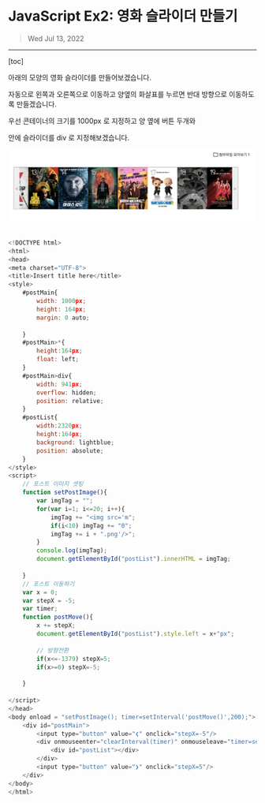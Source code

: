 

# JavaScript Ex2: 영화 슬라이더 만들기

> Wed Jul 13, 2022

---

[toc]

아래의 모양의 영화 슬라이더를 만들어보겠습니다.

자동으로 왼쪽과 오른쪽으로 이동하고 양옆의 화살표를 누르면 반대 방향으로 이동하도록 만들겠습니다.

우선 콘테이너의 크기를 1000px 로 지정하고 양 옆에 버튼 두개와

안에 슬라이더를 div 로 지정해보겠습니다.

![image-20220713132859833](web_javascript_ex_movie_slider.assets/image-20220713132859833.png) 

```javascript

<!DOCTYPE html>
<html>
<head>
<meta charset="UTF-8">
<title>Insert title here</title>
<style>
	#postMain{
		width: 1000px;
		height: 164px;
		margin: 0 auto;
		
	}
	#postMain>*{
		height:164px;
		float: left;
	}
	#postMain>div{
		width: 941px;
		overflow: hidden;
		position: relative;
	}
	#postList{
		width:2320px;
		height:164px;
		background: lightblue;
		position: absolute;
	}
</style>
<script>
	// 포스트 이미지 셋팅
	function setPostImage(){
		var imgTag = "";
		for(var i=1; i<=20; i++){
			imgTag += "<img src='m";
			if(i<10) imgTag += "0";
			imgTag += i + ".png'/>";
		}
		console.log(imgTag);
		document.getElementById("postList").innerHTML = imgTag;
		
	}
	// 포스트 이동하기
	var x = 0;
	var stepX = -5;
	var timer;
	function postMove(){
		x += stepX;
		document.getElementById("postList").style.left = x+"px";
		
		// 방향전환
		if(x<=-1379) stepX=5;
		if(x>=0) stepX=-5;
		
	}
	
</script>
</head>
<body onload = "setPostImage(); timer=setInterval('postMove()',200);">
	<div id="postMain">
		<input type="button" value="❮" onclick="stepX=-5"/>
		<div onmouseenter="clearInterval(timer)" onmouseleave="timer=setInterval('postMove()',200)">
			<div id="postList"></div>
		</div>
		<input type="button" value="❯" onclick="stepX=5"/>
	</div>
</body>
</html>
```

